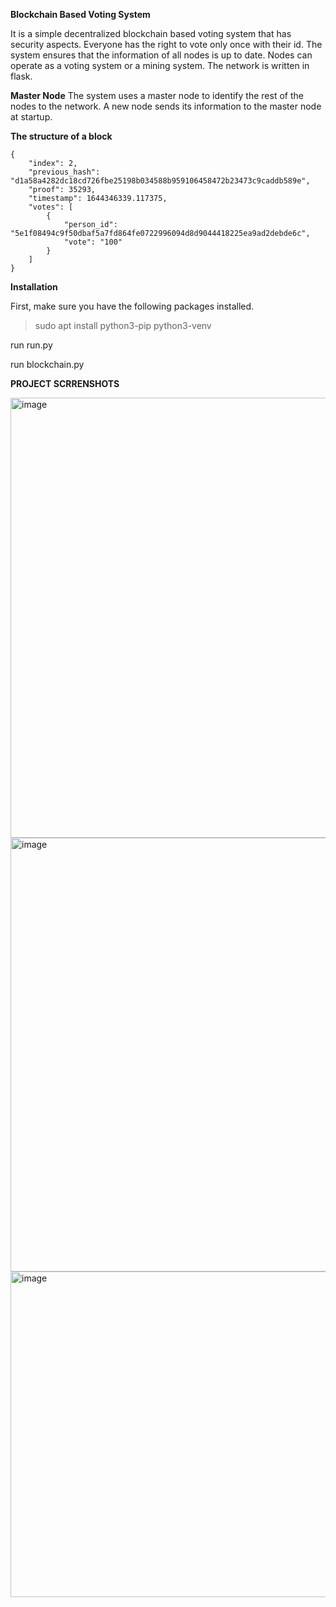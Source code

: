 **Blockchain Based Voting System**

It is a simple decentralized blockchain based voting system that has security aspects. Everyone has the right to vote only once with their id. 
The system ensures that the information of all nodes is up to date. Nodes can operate as a voting system or a mining system. The network is written in flask.


**Master Node**
The system uses a master node to identify the rest of the nodes to the network. A new node sends its information to the master node at startup.


**The structure of a block**

```
{
    "index": 2,
    "previous_hash": "d1a58a4282dc18cd726fbe25198b034588b959106458472b23473c9caddb589e",
    "proof": 35293,
    "timestamp": 1644346339.117375,
    "votes": [
        {
            "person_id": "5e1f08494c9f50dbaf5a7fd864fe0722996094d8d9044418225ea9ad2debde6c",
            "vote": "100"
        }
    ]
}
```

**Installation**


First, make sure you have the following packages installed.

>sudo apt install python3-pip python3-venv


run run.py 


run blockchain.py 


**PROJECT SCRRENSHOTS**

<img width="704" alt="image" src="https://github.com/vamsijay11/BlockChain-based-E-voting-system/assets/63055979/64fe8cdd-d4fe-4083-85dd-9e930d697921">


<img width="694" alt="image" src="https://github.com/vamsijay11/BlockChain-based-E-voting-system/assets/63055979/faeb64fa-6ad3-4b76-b1ca-6b88f609ced2">

<img width="521" alt="image" src="https://github.com/vamsijay11/BlockChain-based-E-voting-system/assets/63055979/a1d08392-4408-4dca-8f1d-5a1593a20a74">


